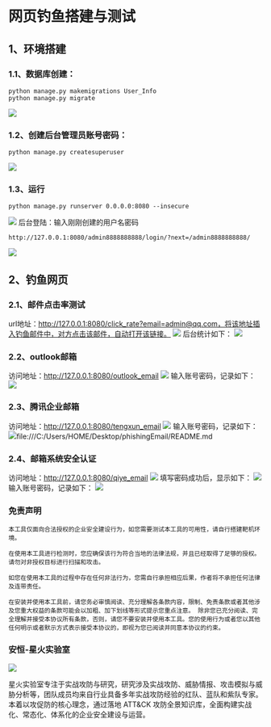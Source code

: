 # 网页钓鱼搭建与测试
## 1、环境搭建
### 1.1、数据库创建：

    python manage.py makemigrations User_Info
    python manage.py migrate
![](vx_images/5417928187420.png)
### 1.2、创建后台管理员账号密码：

    python manage.py createsuperuser
![](vx_images/1530114179387.png)

### 1.3、运行
    python manage.py runserver 0.0.0.0:8080 --insecure
![](vx_images/625915167254.png)
后台登陆：输入刚刚创建的用户名密码

    http://127.0.0.1:8080/admin8888888888/login/?next=/admin8888888888/
![](vx_images/3022729180089.png)
## 2、钓鱼网页
### 2.1、邮件点击率测试
url地址：http://127.0.0.1:8080/click_rate?email=admin@qq.com，将该地址插入钓鱼邮件中，对方点击该邮件，自动打开该链接。
![](vx_images/5304737172398.png)
后台统计如下：
![](vx_images/2735738190278.png)
### 2.2、outlook邮箱
访问地址：http://127.0.0.1:8080/outlook_email
![](vx_images/594640187882.png)
输入账号密码，记录如下：
![](vx_images/5938641185384.png)

### 2.3、腾讯企业邮箱
访问地址：http://127.0.0.1:8080/tengxun_email
![](vx_images/2813743166625.png)
输入账号密码，记录如下：
![](vx_images/559244189065.png)file:///C:/Users/HOME/Desktop/phishingEmail/README.md
### 2.4、邮箱系统安全认证
访问地址：http://127.0.0.1:8080/qiye_email
![](vx_images/1421945184201.png)
填写密码成功后，显示如下：
![](vx_images/4798345177747.png)
输入账号密码，记录如下：
![](vx_images/2676846170881.png)
### 免责声明
    本工具仅面向合法授权的企业安全建设行为，如您需要测试本工具的可用性，请自行搭建靶机环境。

    在使用本工具进行检测时，您应确保该行为符合当地的法律法规，并且已经取得了足够的授权。请勿对非授权目标进行扫描和攻击。

    如您在使用本工具的过程中存在任何非法行为，您需自行承担相应后果，作者将不承担任何法律及连带责任。

    在安装并使用本工具前，请您务必审慎阅读、充分理解各条款内容，限制、免责条款或者其他涉及您重大权益的条款可能会以加粗、加下划线等形式提示您重点注意。 除非您已充分阅读、完全理解并接受本协议所有条款，否则，请您不要安装并使用本工具。您的使用行为或者您以其他任何明示或者默示方式表示接受本协议的，即视为您已阅读并同意本协议的约束。

### 安恒-星火实验室
![](vx_images/3173744100962.png)

星火实验室专注于实战攻防与研究，研究涉及实战攻防、威胁情报、攻击模拟与威胁分析等，团队成员均来自行业具备多年实战攻防经验的红队、蓝队和紫队专家。本着以攻促防的核心理念，通过落地 ATT&CK 攻防全景知识库，全面构建实战化、常态化、体系化的企业安全建设与运营。